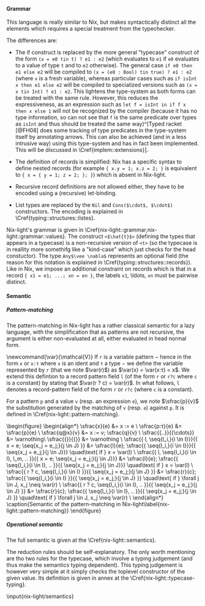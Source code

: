 #### Grammar

This language is really similar to Nix, but makes syntactically distinct all
the elements which requires a special treatment from the typechecker.

The differences are:

- The if construct is replaced by the more general "typecase" construct of the
  form `(x = e0 tin t) ? e1 : e2` (which evaluates to `e1` if `e0` evaluates to
  a value of type `t` and to `e2` otherwise).
  The general case `if e0 then e1 else e2` will be compiled to
  `(x = (e0 : Bool) tin true) ? e1 : e2` (where `x` is a fresh variable),
  whereas particular cases such as `if isInt x then e1 else e2` will be compiled
  to specialized versions such as `(x = x tin Int) ? e1 : e2`.
  This lightens the type-system as both forms can be treated with the same rule.
  However, this reduces the expressiveness, as an expression such as `let f =
  isInt in if f x then x else 1` will not be recognized by the compiler
  (because it has no type information, so can not see that `f` is the same
  predicate over types as `isInt` and thus should be treated the same
  way)^[Typed racket [@FH08] does some tracking of type predicates in the
  type-system itself by annotating arrows. This can also be achieved (and in a
  less intrusive way) using this type-system and has in fact been implemented.
  This will be discussed in \Cref{implem::extensions}].

- The definition of records is simplified: Nix has a specific syntax to
  define nested records (for example `{ x.y = 1; x.z = 2; }` is equivalent to
  `{ x = { y = 1; z = 2; }; }`) which is absent in Nix-light.

- Recursive record definitions are not allowed either, they have to be encoded
  using a (recursive) let-binding.

- List types are replaced by the `Nil` and `Cons($\cdot$, $\cdot$)`
  constructors. The encoding is explained in \Cref{typing::structures::listes}.

Nix-light's grammar is given in
\Cref{nix-light::grammar,nix-light::grammar::values}.
The construct `<$\hat{t}$>` (defining the types that appears in a typecase) is
a non-recursive version of `<t>` (so the typecase is in reallity more somethifg
like a "kind-case" which just checks for the head constuctor). The type
`Any$\vee \nabla$` represents an optional field (the reason for this notation
is explained in \Cref{typing::structures::records}).
Like in Nix, we impose an additional constraint on records which is that in a
record `{ x1 = e1; ...; xn = en }`, the labels `x1`, \ldots, `xn` must be
pairwise distinct.

#### Semantic

##### Pattern-matching

The pattern-matching in Nix-light has a rather classical semantic for a lazy
language, with the simplification that as patterns are not recursive, the
argument is either non-evaluated at all, either evaluated in head normal form.

\newcommand{\var}{\mathcal{V}}
If `r` is a variable pattern − hence in the form `x` or `x:τ` where `x` is an
ident and `τ` a type − we define the variable represented by `r` (that we note
$\var(r)$) as $\var(x) = \var(x:τ) = x$.
We extend this defintion to a record pattern field `l` (of the form `r` or
`r?c` where `c` is a constant) by stating that $\var(r ? c) = \var(r)$.
In what follows, `l` denotes a record-pattern field of the form `r` or `r?c`
(where `c` is a constant).

For a pattern `p` and a value `v` (resp. an expression `e`), we note
$\sfrac{p}{v}$ the substitution generated by the matching of `v` (resp. `e`)
against `p`.
It is defined in \Cref{nix-light::pattern-matching}.

\begin{figure}
  \begin{align*}
    \sfrac{x}{e}    &= x := e \\
    \sfrac{p:τ}{e}  &= \sfrac{p}{e} \\
    \sfrac{q@x}{v}  &= x := v; \sfrac{q}{v} \\
    \sfrac{\{..\}}{\{\cdots\}} &= \varnothing\\
    \sfrac{\{\}}{\{\}} &= \varnothing \\
    \sfrac{\{ l, \seq{l_i,}{i \in I}\}}{\{ x = e; \seq{x_j = e_j;}{j \in J} \}}
      &= \sfrac{l}{e};
        \sfrac{\{ \seq{l_i,}{i \in I}\}}{\{ \seq{x_j = e_j;}{j \in J}\}}
        \quad\text{ if } x = \var(l) \\
    \sfrac{\{ l, \seq{l_i,}{i \in I}, l_m, .. \}}{\{ x = e; \seq{x_j = e_j;}{j \in J}\}}
      &= \sfrac{l}{e};
        \sfrac{\{ \seq{l_i,}{i \in I}, .. \}}{\{ \seq{x_j = e_j;}{j \in J}\}}
        \quad\text{ if } x = \var(l) \\
    \sfrac{\{ r ? c, \seq{l_i,}{i \in I} \}}{\{ \seq{x_j = e_j;}{j \in J} \}}
      &= \sfrac{r}{c};
        \sfrac{\{ \seq{l_i,}{i \in I} \}}{\{ \seq{x_j = e_j;}{j \in J} \}}
        \quad\text{ if } \forall j \in J, x_j \neq \var(r) \\
    \sfrac{\{ r ? c, \seq{l_i,}{i \in I}, .. \}}{\{ \seq{x_j = e_j;}{j \in J} \}}
      &= \sfrac{r}{c};
        \sfrac{\{ \seq{l_i,}{i \in I}, .. \}}{\{ \seq{x_j = e_j;}{j \in J} \}}
        \quad\text{ if } \forall j \in J, x_j \neq \var(r) \\
  \end{align*}
  \caption{Semantic of the pattern-matching in Nix-light\label{nix-light::pattern-matching}}
\end{figure}

##### Operational semantic

The full semantic is given at the \Cref{nix-light::semantics}.

The reduction rules should be self-explanatory.
The only worth mentioning are tho two rules for the typecase, which involve a
typing judgement (and thus make the semantics typing dependent). This typing
judgement is however very simple at it simply checks the toplevel constructor
of the given value. Its definition is given in annex at the
\Cref{nix-light::typecase-typing}.

\input{nix-light/semantics}
